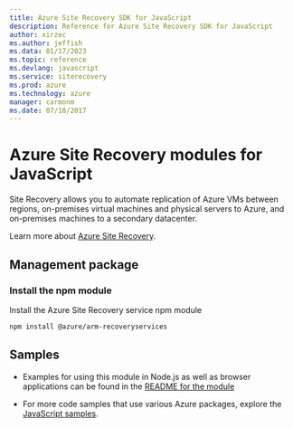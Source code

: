 ```yaml
---
title: Azure Site Recovery SDK for JavaScript
description: Reference for Azure Site Recovery SDK for JavaScript
author: xirzec
ms.author: jeffish
ms.data: 01/17/2023
ms.topic: reference
ms.devlang: javascript
ms.service: siterecovery
ms.prod: azure
ms.technology: azure
manager: carmonm
ms.date: 07/18/2017
---
```

# Azure Site Recovery modules for JavaScript

Site Recovery allows you to automate replication of Azure VMs between regions, on-premises virtual machines and physical servers to Azure, and on-premises machines to a secondary datacenter.

Learn more about [Azure Site Recovery](https://docs.microsoft.com/azure/site-recovery/site-recovery-overview).

## Management package

### Install the npm module

Install the Azure Site Recovery service npm module

```bash
npm install @azure/arm-recoveryservices
```

## Samples

* Examples for using this module in Node.js as well as browser applications can be found in the [README for the module](https://www.npmjs.com/package/@azure/arm-recoveryservices)

* For more code samples that use various Azure packages, explore the [JavaScript samples](https://docs.microsoft.com/samples/browse/?languages=javascript).